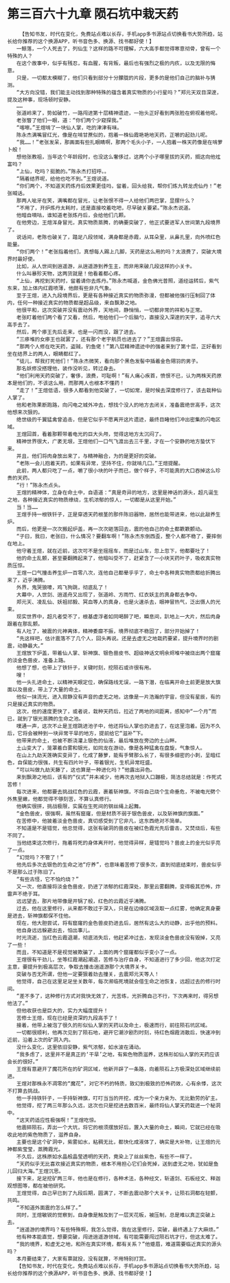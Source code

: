 # 第三百六十九章 陨石坑中栽天药
        【告知书友，时代在变化，免费站点难以长存，手机app多书源站点切换看书大势所趋，站长给你推荐的这个换源APP，听书音色多、换源、找书都好使！】
       一鲸落，一个人死去了，列仙生？这样的路不可理解，六大高手都觉得寒意彻骨，曾有一个特殊的人？
       在这个故事中，似乎有残忍，有血腥，有背叛，最后也有强烈之极的内疚，以及无限的悔意。
       只是，一切都太模糊了，他们只看到部分十分朦胧的片段，更多的是他们自己的脑补与猜测。
       “大方向没错，我们能主动找到那种特殊的蕴含着真实物质的小行星吗？”郑元天双目深邃，提及这种事，现场顿时安静。
       ……
       张道岭来了，势如破竹，一路闯进第十层精神遗迹，一抬头正好看到两张脸在俯视着他呢。
       老张瞥了他们一眼，道：“你们两个少窥探我。”
       “喀嚓。”王煊啃了一块仙人掌，吃的津津有味。
       陈永杰满嘴冒红光，像是在啃甘蔗似的，抱着一株仙霞艳艳地天药，正嚼的起劲儿呢。
       “我……！”老张发呆，那画面有些扎眼睛啊，那两个毛头小子，一人抱着一株天药像是在啃萝卜般！
       想他张教祖，当年这个年龄段时，也没这么奢侈过，这两个小子哪里拔的天药，搁这向他炫富吗？
       “上仙，吃吗？挺脆的。”陈永杰打招呼。。
       “隔着结界呢，给他也吃不到。”王煊说道。
       “你们两个，不知道天药炼丹后效果更佳吗，留着，回头给我，帮你们炼九转龙虎仙丹！”老张喊话。
       那两人呲牙在笑，满嘴都在冒光，让老张恨不得一人给他们两巴掌，显摆什么？
       “不用了，开炉炼丹太耗时，还是直接咬着吃吧，尽早破关要紧。”陈永杰说道。
       他暗自嘀咕，谁知道老张炼丹后，会给他们几颗。
       在他旁边，王煊浑身冒光，真实物质蒸腾，的确要突破了，他正式要进军人世间第九段境界了。
       说话间，老陈也破关了，踏足八段领域，满身都是赤霞，从耳朵里，从鼻孔里，向外喷红色能量。
       “你们两个！”老张指着他们，真想每人踢上几脚，天药是这么用的吗？太浪费了，突破大境界时最好使。
       比如，从人世间到逍遥游，从逍遥游到养生主，而非用来破几段这样的小关卡。
       什么叫暴殄天物，这两货就是！他看着都心疼。
       “上仙，再挖到天药时，留着请你去炼丹。”陈永杰喊道，金色佛光普照，道经运转后，紫气东来，加上体内红霞喷薄，他颇有些非凡气象。
       至于王煊，进入九段境界后，更是有各种接近真实的物质弥漫，但都被他强行压制回了体内，任何一种接近真实的物质都是超品级，来自飘渺之地。
       他很平和，这次突破并没有震动外界，天地间，静悄悄，一切都非常的祥和与正常。
       老张盯着他们两个看了又看，然后，甩给他们一个后脑勺，直接没入深邃的天宇，追寻六大高手去了。
       然后，两个瘆王先后走来，也是一闪而没，跟了进去。
       “三瘆堆的女瘆王也就罢了，还有那个老宇航员也进去了？”王煊露出惊容。
       “那两个人修在吃天药，盗贼，钓鱼佬！”第八层精神遗迹中的强者来到了第十层，正好看到坐在结界上的两人，眼睛都红了。
       “徒儿，帮我打死他们！”陈永杰微笑，看向那个黑色发髻中插着金色翎羽的男子。
       那名妖修没搭理他，装作没听见，转过身去。
       “他们利用天药突破了，奢侈，浪费，可耻啊！”有人痛心疾首，愤恨不已，认为两株天药原本是他们的，不该这么用，而那两人也根本不懂药！
       “走了！”王煊低语，很多人都看到他突破了，一切如常，是时候去深度修行了，该去栽种仙人掌了。
       他和老陈果断跑路，向闪电之城外冲去，想找个没人的地方去闭关，准备震绝世高手，这次他想来次狠的。
       绝世级的千翼猛禽曾追击，但是它似乎不愿离开这片遗迹，最终目睹他们冲出密集的闪电区域。
       王煊回首，看着那颗带着电光的巨大头颅，觉得这地方太沉闷了。
       精神世界很大，广袤无垠，王煊他们一口气飞渡出去三千里，才在一个安静的地方蛰伏下来。
       并且，他们将肉身放出来了，与精神融合，为的是更好的突破。
       “老陈一会儿抱着天药，如果有异常，坚持不住，你就啃几口。”王煊提醒。
       此前，两人都只吃了一点，嚼了很小块的叶子而已，做个样子，不可能真的大口吞掉这么珍贵的天药。
       “行！”陈永杰点头。
       王煊的精神体，立身在命土中，自语道：“真是奇异的地方，这里是神话的源头，超凡诞生之地，各种接近真实的物质缭绕，生机浓郁的惊人，一切都是从这里开始。”
       当！当……
       王煊手持一根铁钎子，正是穿透天药根茎的那件陈旧器物，居然也能带进来，他以此敲养生炉。
       而后，他更是一次次搬起炉盖，再一次次砸落回去，震的他自己的命土都簌簌颤动。
       “子曰，我曰，老张曰，什么情况？要翻车啊！”陈永杰东倒西歪，整个人都不稳了，要摔倒在地上。
       他守着王煊，就在近前，这次可不是坐摇摇车，而是过山车，忽上忽下，他都要吐了！
       他的命土乱颤，甚至要翻腾起来了，他暗叫受不了，赶紧含了一小块天药叶子，吸收真实物质压惊。
       王煊一口气撞击养生炉一百零八次，连他自己都晕乎乎了，命土中各种真实物质都给折腾出来了，近乎沸腾。
       外界，鬼哭狼嚎，鸡飞狗跳，彻底乱了！
       大幕中，人世剑、逍遥舟又出现了，张道岭、方雨竹、红衣妖主的真身都去争夺。
       郑元天、凌乱仙、妖祖祁毅、冥血等人的真身，也是火速杀去，眼神冒热气，泛出慑人的光束。
       现实世界中，超凡者受不了，根基虚浮者如同喝醉了吧，瞬息间，趴地上一大片，然后肉身跟着在那乱颤。
       有人吐了，被震的元神离体，精神委靡不振，境界彻底不稳固了，部分开始掉了！
       “先这样吧，估计震落不了几个人，回头再说。还是去虚无之地栽药要紧，提升境界时的剧震，动静最大。”
       王煊放下炉盖，带着仙人掌、斩神旗、银色兽皮书、超级神话文明余烬堆中被烧出两个窟窿的淡金色兽皮，准备上路。
       他想了想，也带上了铁钎子，关键时刻，挖陨石或许很有用。
       嗖！
       他一头扎进命土，以精神天眼定位，确保路线无误，一路下潜，在临离开命土前更是放大旗面以及兽皮，带上了大量的命土。
       他似一抹流光，进入寂静没有声音的虚无之地，这像是一片浩瀚的宇宙，但没有星辰，有的只是接近真实的物质。
       这次，他的速度更快了，或者说，栽种天药后，拉近了两地的间距离，感知中“一个月”而已，就到了银光蒸腾的生命之池。
       噗通一声，这次不止是王煊跳进池子中，他还将仙人掌也扔进去了，在这里泡着。因为不久后，它将会被种到一块异常干旱的地方，提前给它“滋补”下。
       他带来的命土，也被不断浇灌上银色的仙液，最后堆放在旁边的土山畔。
       土山变大了，笼罩着白雾和银光，如同龙在游动，像是各种猛禽在盘旋，气象惊人。
       在山上九劫天莲确实变异了，化成了藤萝，能有手臂那么长了，有很多细密的小刺，呈暗红色，自保能力很强，共生有四片叶子，带着银光，生机异常旺盛。
       “可以叫做九劫天藤了，这也算是一种进化吗？”他露出异色。
       来到飘渺之地后，该有的“仪式”并未减少，他再次去地狱入口蹦极，简洁总结就是：作死式苦修！
       每次进来，他都要去挑战红色的云霞，裹着斩神旗，不将自己烧个生命垂危，不被电光劈个外焦里嫩，他都觉得不够刻苦，不算认真修行。
       他确实很拼，挑战极限，实属在生死间的钢丝绳上起舞。
       “金色兽皮，很强啊，虽然有窟窿，但是材质不弱于银色兽皮，以及斩神旗的旗面。”
       在苦修中，他披着淡金色兽皮，真切感受到了它非凡，这东西绝对不简单。
       不知道是不是错觉，他总觉得，这张有破洞的兽皮在被红色霞光先后雷击，又焚烧后，有些不同了。
       当他结束这次修行，拖着将死的身体离开时，他觉得异样，是错觉吗？兽皮上的金光似乎亮了一点。
       “幻觉吗？不管了！”
       他先后多次去银色的生命之池“疗养”，也意味着苦修了很多次，直到彻底结束时，兽皮似乎不是那么过于陈旧了。
       “有些古怪，它不怕灼烧？”
       又一次，他直接将淡金色兽皮，扔进了浓郁的红霞深处，那里云雾翻腾，变得极其恐怖，炸雷声不绝于耳。
       远远望去，那片地带像是开锅了般，红色的云霞近乎沸腾。
       过去，他在这里修行，从来都不敢过于深入，只是在边缘区域汲取一点红雾，他确定真身要是进去，斩神旗都保不住他。
       现在，他大胆尝试，将有窟窿的金色兽皮扔进去后，居然有这么大的动静，出乎他的预料。
       他自身远远躲避出去，怕出事儿。
       时光流逝，当红色云霞退潮，彻底消失后，他赶紧冲过去，发现淡金色兽皮没有毁掉，又亮了一些！
       而且，不知道是不是视觉被欺骗了，上面的两个窟窿都似乎变小了一点。
       王煊很有干劲儿，坐等红霞潮起潮退，苦修与治疗自身，不知道进行了多少回，他这次打定主意，要提升到极高层次，争取去撞击逍遥游那个大境界关卡。
       突破与否无所谓，但他一定要狠着劲去撞关，去震郑元天等人！
       他觉得，自己在这里足足坐关数年，每次濒临死境就会借生命之池恢复，远超过去的修行时间。
       “差不多了，这种修行方式对我快无效了，光苦练，光折腾自己不行，下次再来时，得另想他法了。”
       但他收获也是巨大的，实力大幅度提升！
       苦修士王煊，现在已经是资深的九段高手了！
       接着，他带上被泡了很久的形似仙人掌的天药以及命土，极速而行，前往陨石坑区域。
       一切都很顺利，他再次见到了陨石地，避开它潮汐剧烈时刻，待红色烟霞消散后，快速冲到近前，沿着上次的矿洞入内。
       没什么变化，这里依旧安静，紫气浓郁，如水波在涌动。
       “我多虑了，这里并不是真正的‘干旱’之地，有紫色物质滋养，这株形如仙人掌的天药应该会长的很好。”
       王煊有意避开了魔花所在的矿洞区域，他新开辟了一条路，向着陨石上方极深处区域继续前进。
       王煊对那株永不凋零的“魔花”，对它不朽的特质，致幻到极致的恐怖药效，心有余悸，这次不打算去挑战。
       他一手持铁钎子，一手持斩神旗，叮叮当当的开挖，成为一个亲力亲为、无比勤劳的矿主。
       他觉得，挖了两三年那么久远，这次也只是挖进去数百米，最终将仙人掌天药栽进一个秘洞中。
       “这天药适应性极强啊！”王煊吃惊。
       他震碎陨石，弄出一个大坑，将它的根须摆放好后，置入大量的命土，瞬间，它就已经在吸收此地的紫色物质了，滋养自身。
       主要也是这个矿洞中，紫雾如水，粘稠无比，都快化成液体了，确实是大补物，让王煊的元神都紫莹莹，蒸腾霞光。
       不久后，这株原如水晶般晶莹透明的天药，竟染上了丝丝紫色，有些不一样了。
       “天药似乎无比喜欢接近真实的物质，根本不用担心它们会死掉，送到虚无之地，犹如是鱼儿回归大海。”王煊沉思。
       接下来，足足挖矿两三年，他也是在修行，各种术法，各种经文，斩道剑、石板经文、释迦观想图等，都在被他研究。
       王煊觉得，自己早已到了九段后期，圆满了，不断去震动那个大关卡，让陨石洞都在轻颤，共鸣。
       “不知道外面震的怎么样了。”
       同时，王煊敏锐的觉察到，自身像是触及到了一层天花板，被压制，总是难以真正突破上去。
       “逍遥游的境界吗？有些特殊啊，我怎么觉得，我在这里修行，突破，最终遇上了大麻烦。”
       他有种本能直觉，想要突破，闯进逍遥游领域，有可能需要闯过陨石坑才行，但这太难了。
       “我的境界，和虚无之地，和所在真实环境，都有关系？”他蹙眉，难道需要临近真实的源头吗？
       本月要结束了，大家有票就投，没有就算，不用特别打赏。
       【告知书友，时代在变化，免费站点难以长存，手机app多书源站点切换看书大势所趋，站长给你推荐的这个换源APP，听书音色多、换源、找书都好使！】